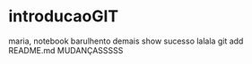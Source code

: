 # introducaoGIT
maria, notebook barulhento demais 
show
sucesso lalala
git add README.md
MUDANÇASSSSS
